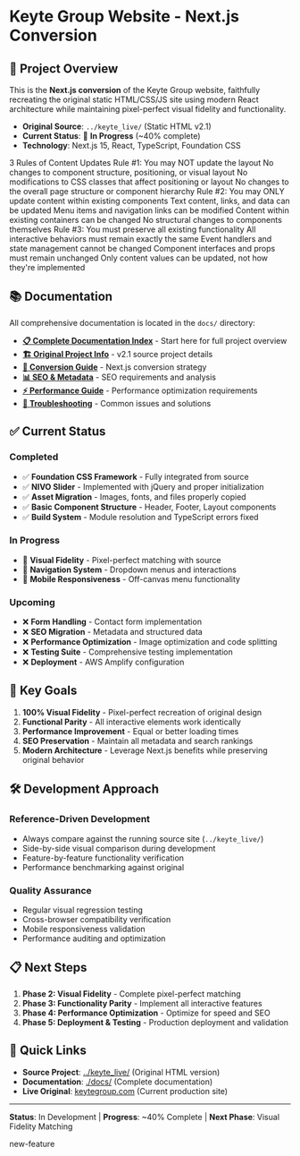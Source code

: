 # Keyte Group Website - Next.js Conversion

## 🎯 Project Overview

This is the **Next.js conversion** of the Keyte Group website, faithfully recreating the original static HTML/CSS/JS site using modern React architecture while maintaining pixel-perfect visual fidelity and functionality.

- **Original Source**: `../keyte_live/` (Static HTML v2.1)
- **Current Status**: 🔄 **In Progress** (~40% complete)
- **Technology**: Next.js 15, React, TypeScript, Foundation CSS

3 Rules of Content Updates
Rule #1: You may NOT update the layout
No changes to component structure, positioning, or visual layout
No modifications to CSS classes that affect positioning or layout
No changes to the overall page structure or component hierarchy
Rule #2: You may ONLY update content within existing components
Text content, links, and data can be updated
Menu items and navigation links can be modified
Content within existing containers can be changed
No structural changes to components themselves
Rule #3: You must preserve all existing functionality
All interactive behaviors must remain exactly the same
Event handlers and state management cannot be changed
Component interfaces and props must remain unchanged
Only content values can be updated, not how they're implemented


## 📚 Documentation

All comprehensive documentation is located in the `docs/` directory:

- **[📋 Complete Documentation Index](./docs/README.md)** - Start here for full project overview
- **[🏗️ Original Project Info](./docs/README.md)** - v2.1 source project details
- **[🔄 Conversion Guide](./docs/NEXTJS-CONVERSION-README.md)** - Next.js conversion strategy
- **[📊 SEO & Metadata](./docs/METADATA-ANALYSIS.md)** - SEO requirements and analysis
- **[⚡ Performance Guide](./docs/PERFORMANCE-OPTIMIZATION-GUIDE.md)** - Performance optimization requirements
- **[🔧 Troubleshooting](./docs/TROUBLESHOOTING.md)** - Common issues and solutions

## ✅ Current Status

### **Completed**
- ✅ **Foundation CSS Framework** - Fully integrated from source
- ✅ **NIVO Slider** - Implemented with jQuery and proper initialization
- ✅ **Asset Migration** - Images, fonts, and files properly copied
- ✅ **Basic Component Structure** - Header, Footer, Layout components
- ✅ **Build System** - Module resolution and TypeScript errors fixed

### **In Progress** 
- 🔄 **Visual Fidelity** - Pixel-perfect matching with source
- 🔄 **Navigation System** - Dropdown menus and interactions
- 🔄 **Mobile Responsiveness** - Off-canvas menu functionality

### **Upcoming**
- ❌ **Form Handling** - Contact form implementation
- ❌ **SEO Migration** - Metadata and structured data
- ❌ **Performance Optimization** - Image optimization and code splitting
- ❌ **Testing Suite** - Comprehensive testing implementation
- ❌ **Deployment** - AWS Amplify configuration

## 🎯 Key Goals

1. **100% Visual Fidelity** - Pixel-perfect recreation of original design
2. **Functional Parity** - All interactive elements work identically
3. **Performance Improvement** - Equal or better loading times
4. **SEO Preservation** - Maintain all metadata and search rankings
5. **Modern Architecture** - Leverage Next.js benefits while preserving original behavior

## 🛠️ Development Approach

### **Reference-Driven Development**
- Always compare against the running source site (`../keyte_live/`)
- Side-by-side visual comparison during development
- Feature-by-feature functionality verification
- Performance benchmarking against original

### **Quality Assurance**
- Regular visual regression testing
- Cross-browser compatibility verification
- Mobile responsiveness validation
- Performance auditing and optimization

## 📋 Next Steps

1. **Phase 2: Visual Fidelity** - Complete pixel-perfect matching
2. **Phase 3: Functionality Parity** - Implement all interactive features
3. **Phase 4: Performance Optimization** - Optimize for speed and SEO
4. **Phase 5: Deployment & Testing** - Production deployment and validation

## 🔗 Quick Links

- **Source Project**: [../keyte_live/](../keyte_live/) (Original HTML version)
- **Documentation**: [./docs/](./docs/) (Complete documentation)
- **Live Original**: [keytegroup.com](https://keytegroup.com) (Current production site)

---

**Status**: In Development | **Progress**: ~40% Complete | **Next Phase**: Visual Fidelity Matching

new-feature

